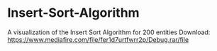 # Insert-Sort-Algorithm
A visualization of the Insert Sort Algorithm for 200 entities
Download:
https://www.mediafire.com/file/fer1d7urtfwrr2p/Debug.rar/file
